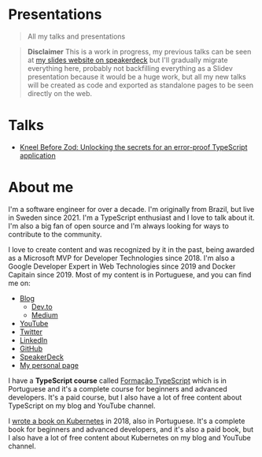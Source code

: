 # Presentations

> All my talks and presentations

> **Disclaimer**
> This is a work in progress, my previous talks can be seen at [my slides website on speakerdeck](https://slides.lsantos.dev) but I'll gradually migrate everything here, probably not backfilling everything as a Slidev presentation because it would be a huge work, but all my new talks will be created as code and exported as standalone pages to be seen directly on the web.

# Talks

- [Kneel Before Zod: Unlocking the secrets for an error-proof TypeScript application](https://oss.lsantos.dev/presentations/static/kneel-before-zod)

# About me

I'm a software engineer for over a decade. I'm originally from Brazil, but live in Sweden since 2021. I'm a TypeScript enthusiast and I love to talk about it. I'm also a big fan of open source and I'm always looking for ways to contribute to the community.

I love to create content and was recognized by it in the past, being awarded as a Microsoft MVP for Developer Technologies since 2018. I'm also a Google Developer Expert in Web Technologies since 2019 and Docker Capitain since 2019. Most of my content is in Portuguese, and you can find me on:

- [Blog](https://blog.lsantos.dev)
  - [Dev.to](https://devto.lsantos.dev)
  - [Medium](https://medium.lsantos.dev)
- [YouTube](https://youtube.lsantos.dev)
- [Twitter](https://twitter.lsantos.dev)
- [LinkedIn](https://linkedin.lsantos.dev)
- [GitHub](https://github.lsantos.dev)
- [SpeakerDeck](https://slides.lsantos.dev)
- [My personal page](https://lsantos.dev)

I have a **TypeScript course** called [Formação TypeScript](https://formacaots.com.br) which is in Portuguese and it's a complete course for beginners and advanced developers. It's a paid course, but I also have a lot of free content about TypeScript on my blog and YouTube channel.

I [wrote a book on Kubernetes](https://tudosobrekubernetes.tech) in 2018, also in Portuguese. It's a complete book for beginners and advanced developers, and it's also a paid book, but I also have a lot of free content about Kubernetes on my blog and YouTube channel.
